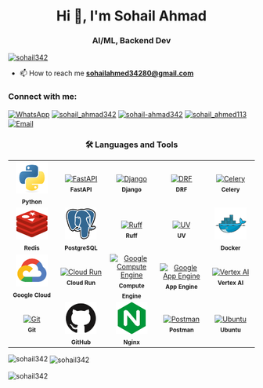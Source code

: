 <h1 align="center">Hi 👋, I'm Sohail Ahmad</h1>
<h3 align="center">AI/ML, Backend Dev</h3>

<p align="left"> <a href="https://github.com/ryo-ma/github-profile-trophy"><img src="https://github-profile-trophy.vercel.app/?username=sohail342" alt="sohail342" /></a> </p>

<!-- - 🌱 I’m currently working on dynamic [Installment Management Application](https://github.com/Sohail342/Full-Stack-Installment-Web-App) which is a web-based platform that simplifies the management of installment plans. It allows users to create customizable repayment schedules tailored to their financial needs, track installment records, monitor due dates, and manage payments efficiently. -->

- 📫 How to reach me **sohailahmed34280@gmail.com**

<h3 align="left">Connect with me:</h3>
<p align="left">
<a href="https://wa.me/+923428041928" target="blank"><img align="center" src="https://img.icons8.com/color/48/000000/whatsapp.png" alt="WhatsApp" height="30" width="40" /></a>
<a href="https://www.hackerrank.com/sohail_ahmad342" target="blank"><img align="center" src="https://raw.githubusercontent.com/rahuldkjain/github-profile-readme-generator/master/src/images/icons/Social/hackerrank.svg" alt="sohail_ahmad342" height="30" width="40" /></a>
<a href="https://www.linkedin.com/in/sohailahmad3428041928/" target="blank"><img align="center" src="https://raw.githubusercontent.com/rahuldkjain/github-profile-readme-generator/master/src/images/icons/Social/linked-in-alt.svg" alt="sohail-ahmad342" height="30" width="40" /></a>
<a href="https://instagram.com/sohail_ahmed113" target="blank"><img align="center" src="https://raw.githubusercontent.com/rahuldkjain/github-profile-readme-generator/master/src/images/icons/Social/instagram.svg" alt="sohail_ahmed113" height="30" width="40" /></a>
<a href="mailto:sohailahmad342@gmail.com" target="blank"><img align="center" src="https://img.icons8.com/ios-filled/50/000000/email-open.png" alt="Email" height="30" width="40" /></a>
</p>

<h3 align="center">🛠️ Languages and Tools</h3>

<div align="center">
  <table>
    <tr>
      <td align="center" width="100">
        <a href="https://www.python.org" target="_blank" rel="noreferrer">
          <img src="https://raw.githubusercontent.com/devicons/devicon/master/icons/python/python-original.svg" alt="Python" width="65" height="65"/>
        </a>
        <br><sub><b>Python</b></sub>
      </td>
      <td align="center" width="100">
        <a href="https://fastapi.tiangolo.com/" target="_blank" rel="noreferrer">
          <img src="https://fastapi.tiangolo.com/img/logo-margin/logo-teal.png" alt="FastAPI" width="85" height="65"/>
        </a>
        <br><sub><b>FastAPI</b></sub>
      </td>
      <td align="center" width="100">
        <a href="https://www.djangoproject.com/" target="_blank" rel="noreferrer">
          <img src="https://cdn.worldvectorlogo.com/logos/django.svg" alt="Django" width="65" height="65"/>
        </a>
        <br><sub><b>Django</b></sub>
      </td>
      <td align="center" width="100">
        <a href="https://www.django-rest-framework.org/" target="_blank" rel="noreferrer">
          <img src="https://www.django-rest-framework.org/img/logo.png" alt="DRF" width="65" height="65"/>
        </a>
        <br><sub><b>DRF</b></sub>
      </td>
      <td align="center" width="100">
        <a href="https://docs.celeryq.dev/" target="_blank" rel="noreferrer">
          <img src="https://docs.celeryq.dev/en/stable/_static/celery_512.png" alt="Celery" width="65" height="65"/>
        </a>
        <br><sub><b>Celery</b></sub>
      </td>
    </tr>
    <tr>
      <td align="center" width="100">
        <a href="https://redis.io/" target="_blank" rel="noreferrer">
          <img src="https://raw.githubusercontent.com/devicons/devicon/master/icons/redis/redis-original.svg" alt="Redis" width="65" height="65"/>
        </a>
        <br><sub><b>Redis</b></sub>
      </td>
      <td align="center" width="100">
        <a href="https://www.postgresql.org" target="_blank" rel="noreferrer">
          <img src="https://raw.githubusercontent.com/devicons/devicon/master/icons/postgresql/postgresql-original.svg" alt="PostgreSQL" width="65" height="65"/>
        </a>
        <br><sub><b>PostgreSQL</b></sub>
      </td>
      <td align="center" width="100">
        <a href="https://docs.astral.sh/ruff/" target="_blank" rel="noreferrer">
          <img src="https://docs.astral.sh/ruff/assets/bolt.svg" alt="Ruff" width="65" height="65"/>
        </a>
        <br><sub><b>Ruff</b></sub>
      </td>
      <td align="center" width="100">
        <a href="https://docs.astral.sh/uv/" target="_blank" rel="noreferrer">
          <img src="https://docs.astral.sh/uv/assets/logo-letter.svg" alt="UV" width="65" height="65"/>
        </a>
        <br><sub><b>UV</b></sub>
      </td>
      <td align="center" width="100">
        <a href="https://www.docker.com/" target="_blank" rel="noreferrer">
          <img src="https://raw.githubusercontent.com/devicons/devicon/master/icons/docker/docker-original.svg" alt="Docker" width="65" height="65"/>
        </a>
        <br><sub><b>Docker</b></sub>
      </td>
      <tr>
      <td align="center" width="100">
        <a href="https://cloud.google.com/" target="_blank" rel="noreferrer">
          <img src="https://raw.githubusercontent.com/devicons/devicon/master/icons/googlecloud/googlecloud-original.svg" alt="Google Cloud" width="65" height="65"/>
        </a>
        <br><sub><b>Google Cloud</b></sub>
      </td>
      <td align="center" width="100">
        <a href="https://cloud.google.com/run" target="_blank" rel="noreferrer">
          <img src="https://www.vectorlogo.zone/logos/google_cloud_run/google_cloud_run-icon.svg" alt="Cloud Run" width="65" height="65"/>
        </a>
        <br><sub><b>Cloud Run</b></sub>
      </td>
       <td align="center" width="100">
        <a href="https://cloud.google.com/compute" target="_blank" rel="noreferrer">
          <img src="https://www.vectorlogo.zone/logos/google_cloud/google_cloud-icon.svg" alt="Google Compute Engine" width="65" height="65"/>
        </a>
        <br><sub><b>Compute Engine</b></sub>
      </td>
       <td align="center" width="100">
        <a href="https://cloud.google.com/appengine" target="_blank" rel="noreferrer">
          <img src="https://www.vectorlogo.zone/logos/google_appengine/google_appengine-icon.svg" alt="Google App Engine" width="65" height="65"/>
        </a>
        <br><sub><b>App Engine</b></sub>
      </td>
      <td align="center" width="100">
        <a href="https://cloud.google.com/vertex-ai" target="_blank" rel="noreferrer">
          <img src="https://www.gstatic.com/bricks/image/cf69f322-f5ae-4d81-80e4-3dd008aca174.svg" alt="Vertex AI" width="65" height="65"/>
        </a>
        <br><sub><b>Vertex AI</b></sub>
      </td>
    </tr>
    <tr>
      <td align="center" width="100">
        <a href="https://git-scm.com/" target="_blank" rel="noreferrer">
          <img src="https://www.vectorlogo.zone/logos/git-scm/git-scm-icon.svg" alt="Git" width="65" height="65"/>
        </a>
        <br><sub><b>Git</b></sub>
      </td>
      <td align="center" width="100">
        <a href="https://github.com" target="_blank" rel="noreferrer">
          <img src="https://raw.githubusercontent.com/devicons/devicon/master/icons/github/github-original.svg" alt="GitHub" width="65" height="65"/>
        </a>
        <br><sub><b>GitHub</b></sub>
      </td>
      <td align="center" width="100">
        <a href="https://www.nginx.com/" target="_blank" rel="noreferrer">
          <img src="https://raw.githubusercontent.com/devicons/devicon/master/icons/nginx/nginx-original.svg" alt="Nginx" width="65" height="65"/>
        </a>
        <br><sub><b>Nginx</b></sub>
      </td>
      <td align="center" width="100">
        <a href="https://www.postman.com/" target="_blank" rel="noreferrer">
          <img src="https://www.vectorlogo.zone/logos/getpostman/getpostman-icon.svg" alt="Postman" width="65" height="65"/>
        </a>
        <br><sub><b>Postman</b></sub>
      </td>
       <td align="center" width="100">
        <a href="https://ubuntu.com/" target="_blank" rel="noreferrer">
          <img src="https://assets.ubuntu.com/v1/29985a98-ubuntu-logo32.png" alt="Ubuntu" width="65" height="65"/>
        </a>
        <br><sub><b>Ubuntu</b></sub>
      </td>
    </tr>
  </table>
</div>


<p><img align="left" src="https://github-readme-stats.vercel.app/api/top-langs?username=sohail342&show_icons=true&locale=en&layout=compact" alt="sohail342" /></p>

<p>&nbsp;<img align="center" src="https://github-readme-stats.vercel.app/api?username=sohail342&show_icons=true&locale=en" alt="sohail342" /></p>

<p><img align="center" src="https://github-readme-streak-stats.herokuapp.com/?user=sohail342&" alt="sohail342" /></p>
